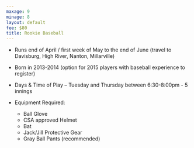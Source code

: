 ```yaml
---
maxage: 9
minage: 8
layout: default
fee: $80
title: Rookie Baseball
---
```


- Runs end of April / first week of May to the end of June (travel to Davisburg, High River, Nanton, Millarville)

- Born in 2013-2014 (option for 2015 players with baseball experience to register)

- Days & Time of Play – Tuesday and Thursday between 6:30-8:00pm - 5 innings

- Equipment Required:
    - Ball Glove
    - CSA approved Helmet
    - Bat
    - Jack/Jill Protective Gear
    - Gray Ball Pants (recommended)
